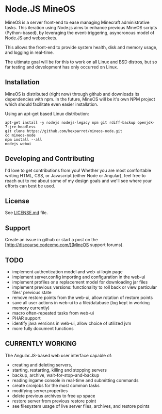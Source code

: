 Node.JS MineOS
======

MineOS is a server front-end to ease managing Minecraft administrative tasks.
This iteration using Node.js aims to enhance previous MineOS scripts (Python-based),
by leveraging the event-triggering, asyncronous model of Node.JS and websockets.

This allows the front-end to provide system health, disk and memory usage, and logging in real-time.

The ultimate goal will be for this to work on all Linux and BSD distros, but so
far testing and development has only occurred on Linux.

Installation
------------

MineOS is distributed (right now) through github and downloads its dependencies with npm.
In the future, MineOS will be it's own NPM project which should facilitate even easier installation.

Using an apt-get based Linux distribution:

    apt-get install -y nodejs nodejs-legacy npm git rdiff-backup openjdk-7-jre-headless
    git clone https://github.com/hexparrot/mineos-node.git
    cd mineos-node
    npm install --all
    nodejs webui

Developing and Contributing
------

I'd love to get contributions from you! Whether you are most comfortable writing
HTML, CSS, or Javascript (either Node or Angular), feel free to reach out to me about
some of my design goals and we'll see where your efforts can best be used.


License
-------

See [LICENSE.md](LICENSE.md) file.

Support
-------

Create an issue in github or start a post on the [http://discourse.codeemo.com/](MineOS support forums).


TODO
-------

* implement authentication model and web-ui login page
* implement server.config importing and configuration in the web-ui
* implement profiles or a replacement model for downloading jar files
* implement previous_versions: functionality to roll back or view particular files' previous state
* remove restore points from the web-ui, allow rotation of restore points
* save all user actions in web-ui to a file/database (log kept in working memory currently)
* macro often-repeated tasks from web-ui
* PHAR support
* identify java versions in web-ui, allow choice of utilized jvm
* more fully document functions

CURRENTLY WORKING
-------

The Angular.JS-based web user interface capable of:

* creating and deleting servers, 
* starting, restarting, killing and stopping servers 
* backup, archive, wait-for-stop-and-backup
* reading ingame console in real-time and submitting commands
* create cronjobs for the most common tasks
* modifying server.properties
* delete previous archives to free up space
* restore server from previous restore point
* see filesystem usage of live server files, archives, and restore points
